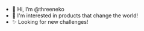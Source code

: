 - 👋 Hi, I’m @threeneko
- 👀 I'm interested in products that change the world!
- ✨ Looking for new challenges!

<!---
threeneko/threeneko is a ✨ special ✨ repository because its `README.md` (this file) appears on your GitHub profile.
You can click the Preview link to take a look at your changes.
--->
